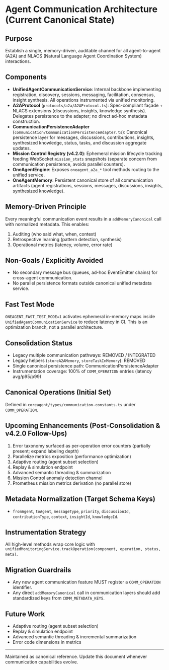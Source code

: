 # Agent Communication Architecture (Current Canonical State)

## Purpose

Establish a single, memory-driven, auditable channel for all agent-to-agent (A2A) and NLACS (Natural Language Agent Coordination System) interactions.

## Components

- **UnifiedAgentCommunicationService**: Internal backbone implementing registration, discovery, sessions, messaging, facilitation, consensus, insight synthesis. All operations instrumented via unified monitoring.
- **A2AProtocol** (`protocols/a2a/A2AProtocol.ts`): Spec-compliant façade + NLACS extensions (discussions, insights, knowledge synthesis). Delegates persistence to the adapter; no direct ad-hoc metadata construction.
- **CommunicationPersistenceAdapter** (`communication/CommunicationPersistenceAdapter.ts`): Canonical persistence layer for messages, discussions, contributions, insights, synthesized knowledge, status, tasks, and discussion aggregate updates.
- **Mission Control Registry (v4.2.0)**: Ephemeral mission lifecycle tracking feeding WebSocket `mission_stats` snapshots (separate concern from communication persistence, avoids parallel counters).
- **OneAgentEngine**: Exposes `oneagent_a2a_*` tool methods routing to the unified service.
- **OneAgentMemory**: Persistent canonical store of all communication artifacts (agent registrations, sessions, messages, discussions, insights, synthesized knowledge).

## Memory-Driven Principle

Every meaningful communication event results in a `addMemoryCanonical` call with normalized metadata. This enables:

1. Auditing (who said what, when, context)
2. Retrospective learning (pattern detection, synthesis)
3. Operational metrics (latency, volume, error rate)

## Non-Goals / Explicitly Avoided

- No secondary message bus (queues, ad-hoc EventEmitter chains) for cross-agent communication.
- No parallel persistence formats outside canonical unified metadata service.

## Fast Test Mode

`ONEAGENT_FAST_TEST_MODE=1` activates ephemeral in-memory maps inside `UnifiedAgentCommunicationService` to reduce latency in CI. This is an optimization branch, not a parallel architecture.

## Consolidation Status

- Legacy multiple communication pathways: REMOVED / INTEGRATED
- Legacy helpers (`storeA2AMemory`, `storeTaskInMemory`): REMOVED
- Single canonical persistence path: CommunicationPersistenceAdapter
- Instrumentation coverage: 100% of `COMM_OPERATION` entries (latency avg/p95/p99)

## Canonical Operations (Initial Set)

Defined in `coreagent/types/communication-constants.ts` under `COMM_OPERATION`.

## Upcoming Enhancements (Post-Consolidation & v4.2.0 Follow-Ups)

1. Error taxonomy surfaced as per-operation error counters (partially present; expand labeling depth)
2. Parallelize metrics exposition (performance optimization)
3. Adaptive routing (agent subset selection)
4. Replay & simulation endpoint
5. Advanced semantic threading & summarization
6. Mission Control anomaly detection channel
7. Prometheus mission metrics derivation (no parallel store)

## Metadata Normalization (Target Schema Keys)

- `fromAgent`, `toAgent`, `messageType`, `priority`, `discussionId`, `contributionType`, `context`, `insightId`, `knowledgeId`.

## Instrumentation Strategy

All high-level methods wrap core logic with `unifiedMonitoringService.trackOperation(component, operation, status, meta)`.

## Migration Guardrails

- Any new agent communication feature MUST register a `COMM_OPERATION` identifier.
- Any direct `addMemoryCanonical` call in communication layers should add standardized keys from `COMM_METADATA_KEYS`.

## Future Work

- Adaptive routing (agent subset selection)
- Replay & simulation endpoint
- Advanced semantic threading & incremental summarization
- Error code dimensions in metrics

---

Maintained as canonical reference. Update this document whenever communication capabilities evolve.
